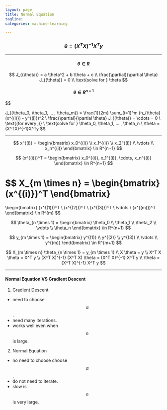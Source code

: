 ```yaml
---
layout: page
title: Normal Equation
tagline:
categories: machine-learning

---
```


### $$\theta = (X^TX)^{-1}X^Ty$$

---

#### $$ \theta \in R $$

$$
J_{(\theta)} = a \theta^2 + b \theta + c \\
\frac{\partial}{\partial \theta} J_{(\theta)} = 0 \\
\text{solve for } \theta
$$

#### $$ \theta \in R^{n+1} $$

$$

J_{(\theta_0, \theta_1, ... , \theta_m)} = \frac{1}{2m} \sum_{i=1}^m (h_{\theta} (x^{(i)}) - y^{(i)})^2 \\
\frac{\partial}{\partial \theta} J_{(\theta)} = \cdots = 0 \ \text{(for every j)} \\
\text{solve for } \theta_0, \theta_1, ... , \theta_n \\
\theta = (X^TX)^{-1}X^Ty
$$

---

$$
x^{(i)} =
\begin{bmatrix}
x_0^{(i)} \\
x_1^{(i)} \\
x_2^{(i)} \\
\vdots  \\
x_n^{(i)}
\end{bmatrix}
\in R^{n+1}
$$

$$
(x^{(i)})^T =
\begin{bmatrix}
x_0^{(i)}, x_1^{(i)}, \cdots, x_n^{(i)}
\end{bmatrix}
\in R^{n+1}
$$

$$
X_{m \times n} =
\begin{bmatrix}
(x^{(i)})^T
\end{bmatrix}
=
\begin{bmatrix}
(x^{(1)})^T \\
(x^{(2)})^T \\
(x^{(3)})^T \\
\vdots  \\
(x^{(m)})^T
\end{bmatrix}
\in R^{m}
$$

$$
\theta_{n \times 1} =
\begin{bmatrix}
\theta_0 \\
\theta_1 \\
\theta_2 \\
\vdots  \\
\theta_n
\end{bmatrix}
\in R^{n+1}
$$

$$
y_{m \times 1} =
\begin{bmatrix}
y^{(1)} \\
y^{(2)} \\
y^{(3)} \\
\vdots  \\
y^{(m)}
\end{bmatrix}
\in R^{m+1}
$$

$$
X_{m \times n} \theta_{n \times 1} = y_{m \times 1} \\
X \theta = y \\
X^T X \theta = X^T y \\
(X^T X)^{-1} (X^T X) \theta = (X^T X)^{-1} X^T y \\
\theta = (X^T X)^{-1} X^T y
$$

---

#### Normal Equation VS Gradient Descent

1. Gradient Descent
  - need to choose $$\alpha$$.
  - need many iterations.
  - works well even when $$n$$ is large.
2. Normal Equation
  - no need to choose choose $$\alpha$$.
  - do not need to iterate.
  - slow is $$n$$ is very large.
